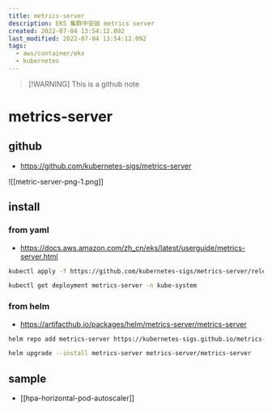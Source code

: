 ```yaml
---
title: metrics-server
description: EKS 集群中安装 metrics server
created: 2022-07-04 13:54:12.092
last_modified: 2022-07-04 13:54:12.092
tags:
  - aws/container/eks
  - kubernetes
---
```

> [!WARNING] This is a github note

# metrics-server

## github

- https://github.com/kubernetes-sigs/metrics-server

![[metric-server-png-1.png]]

## install
### from yaml
- https://docs.aws.amazon.com/zh_cn/eks/latest/userguide/metrics-server.html

```sh
kubectl apply -f https://github.com/kubernetes-sigs/metrics-server/releases/latest/download/components.yaml

kubectl get deployment metrics-server -n kube-system
```

### from helm
- https://artifacthub.io/packages/helm/metrics-server/metrics-server

```sh
helm repo add metrics-server https://kubernetes-sigs.github.io/metrics-server/

helm upgrade --install metrics-server metrics-server/metrics-server
```

## sample

- [[hpa-horizontal-pod-autoscaler]]





